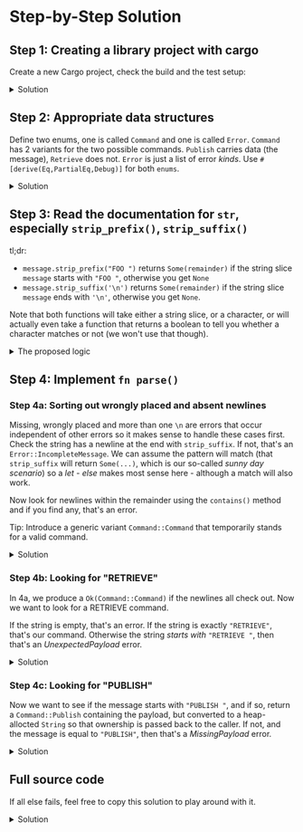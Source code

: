 # Step-by-Step Solution

## Step 1: Creating a library project with cargo

Create a new Cargo project, check the build and the test setup:

<details>
  <summary>Solution</summary>

```console
cargo new --lib simple-db
cd simple-db
cargo build
cargo test
```

</details>

## Step 2: Appropriate data structures

Define two enums, one is called `Command` and one is called `Error`. `Command` has 2 variants for the two possible commands. `Publish` carries data (the message), `Retrieve` does not. `Error` is just a list of error *kinds*. Use `#[derive(Eq,PartialEq,Debug)]` for both `enums`.

<details>
  <summary>Solution</summary>

```rust, ignore
{{#include ../../exercise-solutions/simple-db/step2/src/lib.rs}}
```

</details>

## Step 3: Read the documentation for `str`, especially `strip_prefix()`, `strip_suffix()`

tl;dr:

* `message.strip_prefix("FOO ")` returns `Some(remainder)` if the string slice `message` starts with `"FOO "`, otherwise you get `None`
* `message.strip_suffix('\n')` returns `Some(remainder)` if the string slice `message` ends with `'\n'`, otherwise you get `None`.

Note that both functions will take either a string slice, or a character, or will actually even take a function that returns a boolean to tell you whether a character matches or not (we won't use that though).

<details>
  <summary>The proposed logic</summary>

1. Check if the string ends with the char `'\n'` - if so, keep the rest of it, otherwise return an error.

2. Check if the remainder still contains a `'\n'` - if so, return an error.

3. Check if the remainder is empty - if so, return an error.

4. Check if the remainder begins with `"PUBLISH "` - if so, return `Ok(Command::Publish(...))` with the payload upconverted to a `String`

5. Check if the remainder is `"PUBLISH"` - if so, return an error because the mandatory payload is missing.

6. Check if the remainder begins with `"RETRIEVE "` - if so, return an error because that command should not have anything after it.

7. Check if the remainder is `"RETRIEVE"` - if so, return `Ok(Command::Retrieve)`

8. Otherwise, return an unknown command error.

</details>

## Step 4: Implement `fn parse()`

### Step 4a: Sorting out wrongly placed and absent newlines

Missing, wrongly placed and more than one `\n` are errors that occur independent of other errors so it makes sense to handle these cases first. Check the string has a newline at the end with `strip_suffix`. If not, that's an `Error::IncompleteMessage`. We can assume the pattern will match (that `strip_suffix` will return `Some(...)`, which is our so-called *sunny day scenario*) so a *let - else* makes most sense here - although a match will also work.

Now look for newlines within the remainder using the `contains()` method and if you find any, that's an error.

Tip: Introduce a generic variant `Command::Command` that temporarily stands for a valid command.

<details>
  <summary>Solution</summary>

```rust, ignore
{{#include ../../exercise-solutions/simple-db/step4a/src/lib.rs:18:27}}
```

</details>

### Step 4b: Looking for "RETRIEVE"

In 4a, we produce a `Ok(Command::Command)` if the newlines all check out. Now we want to look for a RETRIEVE command.

If the string is empty, that's an error. If the string is exactly `"RETRIEVE"`, that's our command. Otherwise the string *starts with* `"RETRIEVE "`, then that's an *UnexpectedPayload* error.

<details>
  <summary>Solution</summary>

```rust, ignore
{{#include ../../exercise-solutions/simple-db/step4b/src/lib.rs:18:34}}
```

</details>

### Step 4c: Looking for "PUBLISH"

Now we want to see if the message starts with `"PUBLISH "`, and if so, return a `Command::Publish` containing the payload, but converted to a heap-allocted `String` so that ownership is passed back to the caller. If not, and the message is equal to `"PUBLISH"`, then that's a *MissingPayload* error.

<details>
  <summary>Solution</summary>

```rust, ignore
{{#include ../../exercise-solutions/simple-db/step4c/src/lib.rs:18:38}}
```

</details>

## Full source code

If all else fails, feel free to copy this solution to play around with it.

<details>
  <summary>Solution</summary>

```rust
{{#include ../../exercise-solutions/simple-db/step4c/src/lib.rs}}
```

</details>
